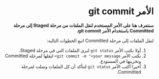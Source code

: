 <div  dir="rtl">

# الأمر git commit

**سنتعرف هنا على الأمر المستخدم لنقل الملفات من مرحلة Staged إلى مرحلة Committed باستخدام الأمر git commit.**

لنقل الملفات إلى مرحلة Committed اتبع الخطوات التالية:
1. أولا نكتب الأمر `git status` لنرى الملفات التي في مرحلة Staged.
2. نكتب الأمر  `git commit -m "<your message>` لنقلها لمرحلة Committed وتخزينها في المستودع.
3. أخيرا أكتب الأمر `git status` لتتأكد أن كل الملفات وصلت لمرحلة Committed.


 </div>